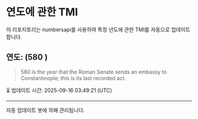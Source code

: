 
# 연도에 관한 TMI

이 리포지토리는 numbersapi를 사용하여 특정 년도에 관한 TMI를 자동으로 업데이트합니다.

## 연도: (580 )
> 580 is the year that the Roman Senate sends an embassy to Constantinople; this is its last recorded act.

⏳ 업데이트 시간: 2025-09-16 03:49:21 (UTC)

---
자동 업데이트 봇에 의해 관리됩니다.
